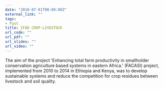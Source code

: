 ```yaml
---
date: "2010-07-01T00:00:00Z"
external_link: ""
tags:
- Past
title: IFAD CROP-LIVESTOCK
url_code: ""
url_pdf: ""
url_slides: ""
url_video: ""
---
```


The aim of the project 'Enhancing total farm productivity in smallholder conservation agriculture based systems in eastern Africa.' (FACASI) project, implemented from 2010 to 2014 in Ethiopia and Kenya, was to develop sustainable systems and reduce the competition for crop residues between livestock and soil quality.